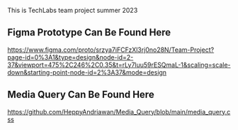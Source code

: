 This is TechLabs team project summer 2023

## Figma Prototype Can Be Found Here
https://www.figma.com/proto/srzya7iFCFzXl3rj0no28N/Team-Project?page-id=0%3A1&type=design&node-id=2-37&viewport=475%2C246%2C0.35&t=rLy7luu59rESQmaL-1&scaling=scale-down&starting-point-node-id=2%3A37&mode=design

## Media Query Can Be Found Here
https://github.com/HeppyAndriawan/Media_Query/blob/main/media_query.css

